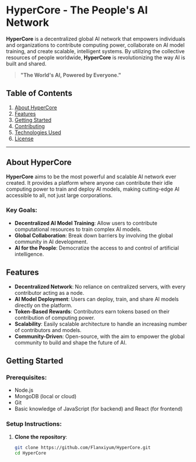 # HyperCore - The People's AI Network

**HyperCore** is a decentralized global AI network that empowers individuals and organizations to contribute computing power, collaborate on AI model training, and create scalable, intelligent systems. By utilizing the collective resources of people worldwide, **HyperCore** is revolutionizing the way AI is built and shared.

> **"The World's AI, Powered by Everyone."**

## Table of Contents

1. [About HyperCore](#about-hypercore)
2. [Features](#features)
3. [Getting Started](#getting-started)
4. [Contributing](#contributing)
5. [Technologies Used](#technologies-used)
6. [License](#license)

---

## About HyperCore

**HyperCore** aims to be the most powerful and scalable AI network ever created. It provides a platform where anyone can contribute their idle computing power to train and deploy AI models, making cutting-edge AI accessible to all, not just large corporations.

### Key Goals:

- **Decentralized AI Model Training**: Allow users to contribute computational resources to train complex AI models.
- **Global Collaboration**: Break down barriers by involving the global community in AI development.
- **AI for the People**: Democratize the access to and control of artificial intelligence.

## Features

- **Decentralized Network**: No reliance on centralized servers, with every contributor acting as a node.
- **AI Model Deployment**: Users can deploy, train, and share AI models directly on the platform.
- **Token-Based Rewards**: Contributors earn tokens based on their contribution of computing power.
- **Scalability**: Easily scalable architecture to handle an increasing number of contributors and models.
- **Community-Driven**: Open-source, with the aim to empower the global community to build and shape the future of AI.

## Getting Started

### Prerequisites:

- Node.js
- MongoDB (local or cloud)
- Git
- Basic knowledge of JavaScript (for backend) and React (for frontend)

### Setup Instructions:

1. **Clone the repository**:
   ```bash
   git clone https://github.com/Flanxiyum/HyperCore.git
   cd HyperCore

